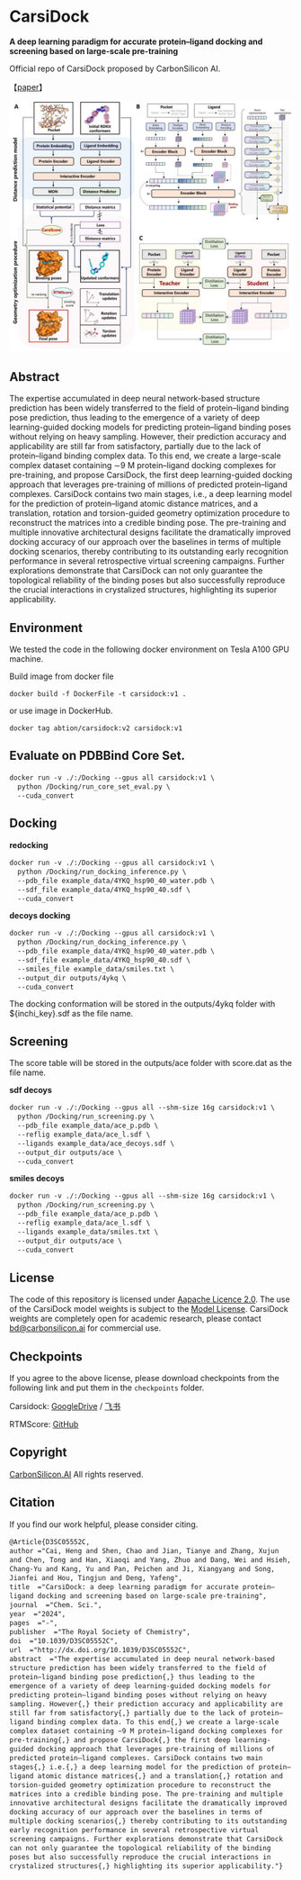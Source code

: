 # CarsiDock

**A deep learning paradigm for accurate protein–ligand docking and screening based on large-scale pre-training**

Official repo of CarsiDock proposed by CarbonSilicon AI.

【[paper](https://pubs.rsc.org/en/content/articlelanding/2024/SC/D3SC05552C)】

![Overview](./doc/overview.png)

## Abstract
The expertise accumulated in deep neural network-based structure prediction has been widely transferred to the field of protein–ligand binding pose prediction, thus leading to the emergence of a variety of deep learning-guided docking models for predicting protein–ligand binding poses without relying on heavy sampling. However, their prediction accuracy and applicability are still far from satisfactory, partially due to the lack of protein–ligand binding complex data. To this end, we create a large-scale complex dataset containing ∼9 M protein–ligand docking complexes for pre-training, and propose CarsiDock, the first deep learning-guided docking approach that leverages pre-training of millions of predicted protein–ligand complexes. CarsiDock contains two main stages, i.e., a deep learning model for the prediction of protein–ligand atomic distance matrices, and a translation, rotation and torsion-guided geometry optimization procedure to reconstruct the matrices into a credible binding pose. The pre-training and multiple innovative architectural designs facilitate the dramatically improved docking accuracy of our approach over the baselines in terms of multiple docking scenarios, thereby contributing to its outstanding early recognition performance in several retrospective virtual screening campaigns. Further explorations demonstrate that CarsiDock can not only guarantee the topological reliability of the binding poses but also successfully reproduce the crucial interactions in crystalized structures, highlighting its superior applicability.

## Environment
We tested the code in the following docker environment on Tesla A100 GPU machine.

Build image from docker file
```shell
docker build -f DockerFile -t carsidock:v1 .
```
or use image in DockerHub.
```shell
docker tag abtion/carsidock:v2 carsidock:v1
```

## Evaluate on PDBBind Core Set.
```shell
docker run -v ./:/Docking --gpus all carsidock:v1 \
  python /Docking/run_core_set_eval.py \
  --cuda_convert
```

## Docking

**redocking**

```shell
docker run -v ./:/Docking --gpus all carsidock:v1 \
  python /Docking/run_docking_inference.py \
  --pdb_file example_data/4YKQ_hsp90_40_water.pdb \
  --sdf_file example_data/4YKQ_hsp90_40.sdf \
  --cuda_convert
```

**decoys docking**

```shell
docker run -v ./:/Docking --gpus all carsidock:v1 \
  python /Docking/run_docking_inference.py \
  --pdb_file example_data/4YKQ_hsp90_40_water.pdb \
  --sdf_file example_data/4YKQ_hsp90_40.sdf \
  --smiles_file example_data/smiles.txt \
  --output_dir outputs/4ykq \
  --cuda_convert
```

The docking conformation will be stored in the outputs/4ykq folder with ${inchi_key}.sdf as the file name.

## Screening
The score table will be stored in the outputs/ace folder with score.dat as the file name. 

**sdf decoys**

```shell
docker run -v ./:/Docking --gpus all --shm-size 16g carsidock:v1 \
  python /Docking/run_screening.py \
  --pdb_file example_data/ace_p.pdb \
  --reflig example_data/ace_l.sdf \
  --ligands example_data/ace_decoys.sdf \
  --output_dir outputs/ace \
  --cuda_convert
```

**smiles decoys**

```shell
docker run -v ./:/Docking --gpus all --shm-size 16g carsidock:v1 \
  python /Docking/run_screening.py \
  --pdb_file example_data/ace_p.pdb \
  --reflig example_data/ace_l.sdf \
  --ligands example_data/smiles.txt \
  --output_dir outputs/ace \
  --cuda_convert
```


## License
The code of this repository is licensed under [Aapache Licence 2.0](https://www.apache.org/licenses/LICENSE-2.0). The use of the CarsiDock model weights is subject to the [Model License](./MODEL_LICENSE.txt). CarsiDock weights are completely open for academic research, please contact <bd@carbonsilicon.ai> for commercial use. 

## Checkpoints

If you agree to the above license, please download checkpoints from the following link and put them in the ``checkpoints`` folder.

Carsidock: [GoogleDrive](https://drive.google.com/file/d/1OweBn07R4bpoC0gETezKrOoK7xYreO4O/view?usp=drive_link) / [飞书](https://szuy1h04n8.feishu.cn/file/C3uqbkc6UoNI6kxsw2Ycg8cOnnf?from=from_copylink) 

RTMScore: [GitHub](https://github.com/sc8668/RTMScore/raw/main/trained_models/rtmscore_model1.pth)

## Copyright
[CarbonSilicon.AI](https://carbonsilicon.ai/) All rights reserved.

## Citation
If you find our work helpful, please consider citing.
```
@Article{D3SC05552C,
author ="Cai, Heng and Shen, Chao and Jian, Tianye and Zhang, Xujun and Chen, Tong and Han, Xiaoqi and Yang, Zhuo and Dang, Wei and Hsieh, Chang-Yu and Kang, Yu and Pan, Peichen and Ji, Xiangyang and Song, Jianfei and Hou, Tingjun and Deng, Yafeng",
title  ="CarsiDock: a deep learning paradigm for accurate protein–ligand docking and screening based on large-scale pre-training",
journal  ="Chem. Sci.",
year  ="2024",
pages  ="-",
publisher  ="The Royal Society of Chemistry",
doi  ="10.1039/D3SC05552C",
url  ="http://dx.doi.org/10.1039/D3SC05552C",
abstract  ="The expertise accumulated in deep neural network-based structure prediction has been widely transferred to the field of protein–ligand binding pose prediction{,} thus leading to the emergence of a variety of deep learning-guided docking models for predicting protein–ligand binding poses without relying on heavy sampling. However{,} their prediction accuracy and applicability are still far from satisfactory{,} partially due to the lack of protein–ligand binding complex data. To this end{,} we create a large-scale complex dataset containing ∼9 M protein–ligand docking complexes for pre-training{,} and propose CarsiDock{,} the first deep learning-guided docking approach that leverages pre-training of millions of predicted protein–ligand complexes. CarsiDock contains two main stages{,} i.e.{,} a deep learning model for the prediction of protein–ligand atomic distance matrices{,} and a translation{,} rotation and torsion-guided geometry optimization procedure to reconstruct the matrices into a credible binding pose. The pre-training and multiple innovative architectural designs facilitate the dramatically improved docking accuracy of our approach over the baselines in terms of multiple docking scenarios{,} thereby contributing to its outstanding early recognition performance in several retrospective virtual screening campaigns. Further explorations demonstrate that CarsiDock can not only guarantee the topological reliability of the binding poses but also successfully reproduce the crucial interactions in crystalized structures{,} highlighting its superior applicability."}
```

